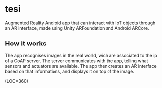 # tesi
Augmented Reality Android app that can interact with IoT objects through an AR interface, made using Unity ARFoundation and Android ARCore.

## How it works
The app recognises images in the real world, wich are associated to the ip of a CoAP server. The server communicates with the app, telling what sensors and actuators are available. The app then creates an AR interface based on that informations, and displays it on top of the image.

(LOC=360)
